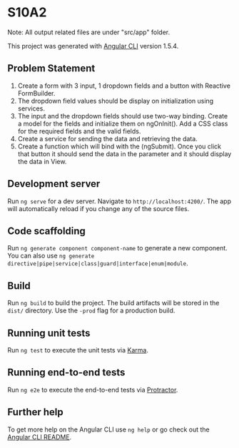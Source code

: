 # S10A2

Note: All output related files are under "src/app" folder.

This project was generated with [Angular CLI](https://github.com/angular/angular-cli) version 1.5.4.

## Problem Statement
1. Create a form with 3 input, 1 dropdown fields and a button with Reactive
FormBuilder.
2. The dropdown field values should be display on initialization using services.
3. The input and the dropdown fields should use two-way binding. Create a model
for the fields and initialize them on ngOnInit(). Add a CSS class for the required fields
and the valid fields.
4. Create a service for sending the data and retrieving the data.
5. Create a function which will bind with the (ngSubmit). Once you click that button
it should send the data in the parameter and it should display the data in View.

## Development server

Run `ng serve` for a dev server. Navigate to `http://localhost:4200/`. The app will automatically reload if you change any of the source files.

## Code scaffolding

Run `ng generate component component-name` to generate a new component. You can also use `ng generate directive|pipe|service|class|guard|interface|enum|module`.

## Build

Run `ng build` to build the project. The build artifacts will be stored in the `dist/` directory. Use the `-prod` flag for a production build.

## Running unit tests

Run `ng test` to execute the unit tests via [Karma](https://karma-runner.github.io).

## Running end-to-end tests

Run `ng e2e` to execute the end-to-end tests via [Protractor](http://www.protractortest.org/).

## Further help

To get more help on the Angular CLI use `ng help` or go check out the [Angular CLI README](https://github.com/angular/angular-cli/blob/master/README.md).
